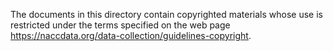 The documents in this directory contain copyrighted materials whose use is restricted under the terms specified on the web page
https://naccdata.org/data-collection/guidelines-copyright.
